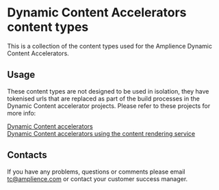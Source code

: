 # Dynamic Content Accelerators content types

This is a collection of the content types used for the Amplience Dynamic Content Accelerators.

## Usage

These content types are not designed to be used in isolation, they have tokenised urls that are replaced as part of the build processes in the Dynamic Content accelerator projects. Please refer to these projects for more info:

<a href="https://github.com/amplience/dc-accelerators">Dynamic Content accelerators</a><br/>
<a href="https://github.com/amplience/dc-accelerators-content-rendering-service">Dynamic Content accelerators using the content rendering service</a>


## Contacts
If you have any problems, questions or comments please email tc@amplience.com or contact your customer success manager.
